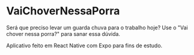 # VaiChoverNessaPorra
<p>Será que preciso levar um guarda chuva para o trabalho hoje? Use o "Vai chover nessa porra?" para sanar essa dúvida.</p> 
<p>Aplicativo feito em React Native com Expo para fins de estudo.</p>
